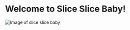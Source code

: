 # Welcome to Slice Slice Baby!

![Image of slice slice baby](https://dcassetcdn.com/design_img/3042051/690261/690261_16899994_3042051_fc974fc9_image.jpg)
